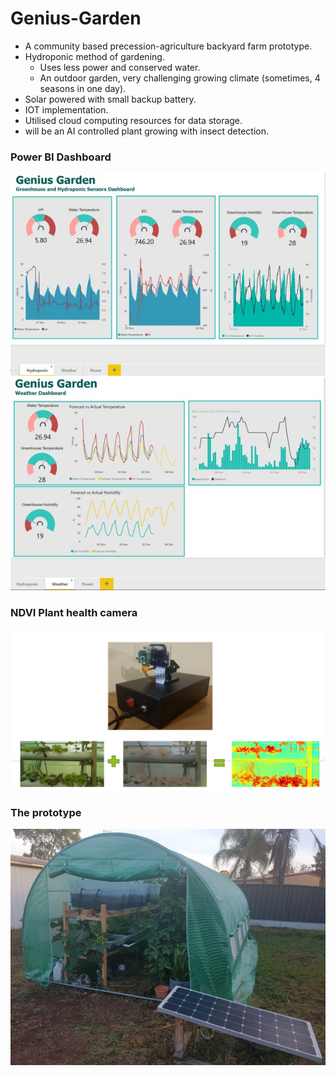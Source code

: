 # Genius-Garden
- A community based precession-agriculture backyard farm prototype.
- Hydroponic method of gardening.
    - Uses less power and conserved water.
    - An outdoor garden, very challenging growing climate (sometimes, 4 seasons in one day).
- Solar powered with small backup battery.
- IOT implementation.
- Utilised cloud computing resources for data storage.
- will be an AI controlled plant growing with insect detection.

### Power BI Dashboard
![Alt text](/images/dash1.jpg?raw=true "Genius Garden")
![Alt text](/images/dash2.jpg?raw=true "Genius Garden")

### NDVI Plant health camera
![Alt text](/images/ndvi.jpg?raw=true "ndvi")

### The prototype
![Alt text](/images/GG.jpg?raw=true "Genius Garden")
